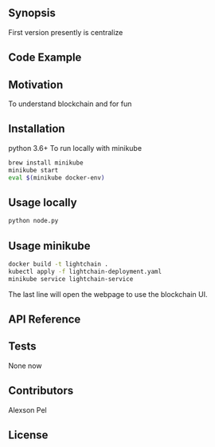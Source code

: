 ## Synopsis
First version presently is centralize

## Code Example


## Motivation

To understand blockchain and for fun

## Installation
python 3.6+
To run locally with minikube

```bash
brew install minikube
minikube start
eval $(minikube docker-env)
```

## Usage locally
```bash
python node.py
```

## Usage minikube 
```bash
docker build -t lightchain .
kubectl apply -f lightchain-deployment.yaml
minikube service lightchain-service
```
The last line will open the webpage to use the blockchain UI.


## API Reference

## Tests

None now

## Contributors
Alexson Pel

## License

